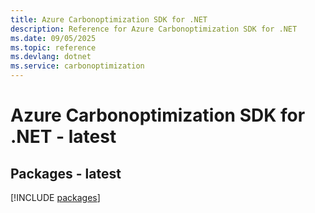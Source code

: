 ```yaml
---
title: Azure Carbonoptimization SDK for .NET
description: Reference for Azure Carbonoptimization SDK for .NET
ms.date: 09/05/2025
ms.topic: reference
ms.devlang: dotnet
ms.service: carbonoptimization
---
```

# Azure Carbonoptimization SDK for .NET - latest
## Packages - latest
[!INCLUDE [packages](carbonoptimization-index.md)]